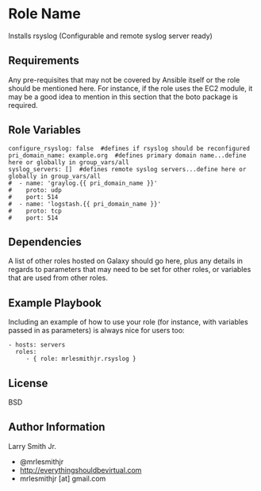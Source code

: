 Role Name
=========

Installs rsyslog (Configurable and remote syslog server ready)

Requirements
------------

Any pre-requisites that may not be covered by Ansible itself or the role should be mentioned here. For instance, if the role uses the EC2 module, it may be a good idea to mention in this section that the boto package is required.

Role Variables
--------------

````
configure_rsyslog: false  #defines if rsyslog should be reconfigured
pri_domain_name: example.org  #defines primary domain name...define here or globally in group_vars/all
syslog_servers: []  #defines remote syslog servers...define here or globally in group_vars/all
#  - name: 'graylog.{{ pri_domain_name }}'
#    proto: udp
#    port: 514
#  - name: 'logstash.{{ pri_domain_name }}'
#    proto: tcp
#    port: 514
````

Dependencies
------------

A list of other roles hosted on Galaxy should go here, plus any details in regards to parameters that may need to be set for other roles, or variables that are used from other roles.

Example Playbook
----------------

Including an example of how to use your role (for instance, with variables passed in as parameters) is always nice for users too:

    - hosts: servers
      roles:
         - { role: mrlesmithjr.rsyslog }

License
-------

BSD

Author Information
------------------

Larry Smith Jr.
- @mrlesmithjr
- http://everythingshouldbevirtual.com
- mrlesmithjr [at] gmail.com
